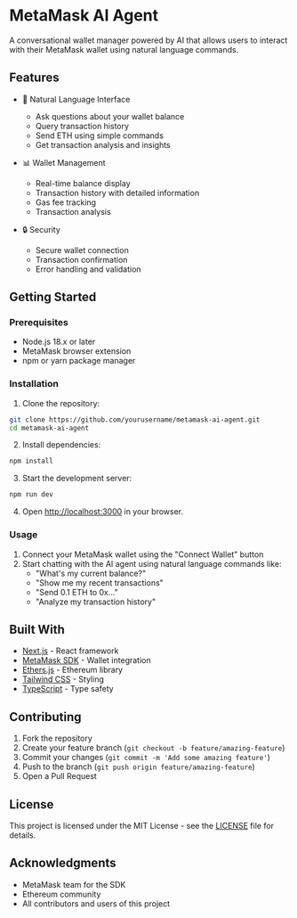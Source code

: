 # MetaMask AI Agent

A conversational wallet manager powered by AI that allows users to interact with their MetaMask wallet using natural language commands.

## Features

- 🤖 Natural Language Interface

  - Ask questions about your wallet balance
  - Query transaction history
  - Send ETH using simple commands
  - Get transaction analysis and insights

- 📊 Wallet Management

  - Real-time balance display
  - Transaction history with detailed information
  - Gas fee tracking
  - Transaction analysis

- 🔒 Security
  - Secure wallet connection
  - Transaction confirmation
  - Error handling and validation

## Getting Started

### Prerequisites

- Node.js 18.x or later
- MetaMask browser extension
- npm or yarn package manager

### Installation

1. Clone the repository:

```bash
git clone https://github.com/yourusername/metamask-ai-agent.git
cd metamask-ai-agent
```

2. Install dependencies:

```bash
npm install
```

3. Start the development server:

```bash
npm run dev
```

4. Open [http://localhost:3000](http://localhost:3000) in your browser.

### Usage

1. Connect your MetaMask wallet using the "Connect Wallet" button
2. Start chatting with the AI agent using natural language commands like:
   - "What's my current balance?"
   - "Show me my recent transactions"
   - "Send 0.1 ETH to 0x..."
   - "Analyze my transaction history"

## Built With

- [Next.js](https://nextjs.org/) - React framework
- [MetaMask SDK](https://docs.metamask.io/guide/sdk.html) - Wallet integration
- [Ethers.js](https://docs.ethers.org/) - Ethereum library
- [Tailwind CSS](https://tailwindcss.com/) - Styling
- [TypeScript](https://www.typescriptlang.org/) - Type safety

## Contributing

1. Fork the repository
2. Create your feature branch (`git checkout -b feature/amazing-feature`)
3. Commit your changes (`git commit -m 'Add some amazing feature'`)
4. Push to the branch (`git push origin feature/amazing-feature`)
5. Open a Pull Request

## License

This project is licensed under the MIT License - see the [LICENSE](LICENSE) file for details.

## Acknowledgments

- MetaMask team for the SDK
- Ethereum community
- All contributors and users of this project
